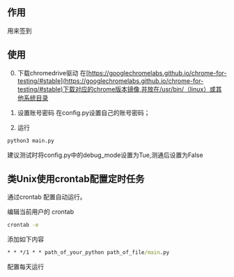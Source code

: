 ## 作用

用来签到

## 使用

0. 下载chromedrive驱动
在[https://googlechromelabs.github.io/chrome-for-testing/#stable](https://googlechromelabs.github.io/chrome-for-testing/#stable)下载对应的chrome版本镜像,并放在/usr/bin/（linux）或其他系统目录

1. 设置账号密码
在config.py设置自己的账号密码；

2. 运行
```python
python3 main.py
```

建议测试时将config.py中的debug_mode设置为Tue,测通后设置为False

## 类Unix使用crontab配置定时任务
通过crontab 配置自动运行。

编辑当前用户的 crontab
```cmd
crontab -e
```

添加如下内容
```cmd
* * */1 * * path_of_your_python path_of_file/main.py
```

配置每天运行